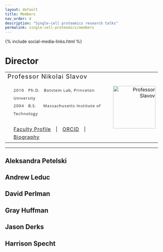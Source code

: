 ```yaml
---
layout: default
title: Members
nav_order: 4
description: "Single-cell proteomics research talks"
permalink: single-cell-proteomics/members
---
```

{% include social-media-links.html %}

# Director

<table  cellspacing="0" border="0"  cellpadding="0" >
<tr border="0">
    <td>
      <div  id="NikolaiSlavov" style="font-size:20px; font-weight: 400; letter-spacing: 1.5px;" border="0" >
			<span itemprop="name">Professor Nikolai Slavov</span>
	  </div>
		<br>
		<div style="line-height: 160%; padding: 1 1 1 20;" >
		  <div style="font-family:   'Open Sans',   sans-serif;   font-size:13px; font-weight: 400; letter-spacing: 1.2px;"> <!-- Courier, New,     'Josefin Slab', serif;       -->
			2010 &nbsp; Ph.D.  &nbsp;  Botstein Lab, Princeton University<br>
			2004 &nbsp; B.S.   &nbsp; &nbsp; Massachusetts Institute of Technology <br>
		  </div>
		<br>
		<div style="letter-spacing: 1px;">
		<a href="https://coe.northeastern.edu/people/slavov-nikolai/" target="_blank"  itemprop="url" alt="professor Slavov">Faculty Profile</a> &nbsp; | &nbsp;			
		<a href="http://orcid.org/0000-0003-2035-1820" target="_blank">ORCID</a> &nbsp; | &nbsp;
		<a href="https://scholar.harvard.edu/nslavov/biography" target="_blank">Biography</a>
	   </div>
     </div>
    </td>
    <td  align="right"  border="0" >
			<a href="https://www.linkedin.com/in/nslavov/" target="_blank" width="140"  alt="Nikolai Slavov" >
			<img  src="http://slavovlab.net/index_files/Slavov-2019-Botev.jpg" width="140"  alt="Professor Slavov" ></a>
	</td>
</tr>
</table>


------------


## Aleksandra Petelski

## Andrew Leduc

## David Perlman

## Gray Huffman

## Jason Derks

## Harrison Specht
